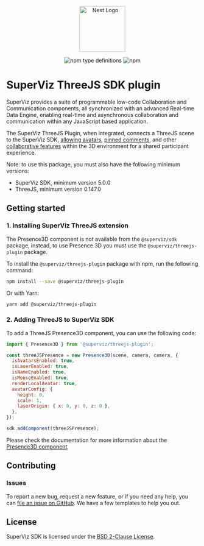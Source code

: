 <p align="center">
  <a href="https://superviz.com/" target="blank"><img src="https://avatars.githubusercontent.com/u/56120553?s=200&v=4" width="120" alt="Nest Logo" /></a>
</p>

<p align="center">
<img alt="npm type definitions" src="https://img.shields.io/npm/types/@superviz/threejs-plugin">
<img alt="npm" src="https://img.shields.io/npm/dw/@superviz/threejs-plugin">
</p>

# SuperViz ThreeJS SDK plugin

SuperViz provides a suite of programmable low-code Collaboration and Communication components, all synchronized with an advanced Real-time Data Engine, enabling real-time and asynchronous collaboration and communication within any JavaScript based application.

The SuperViz ThreeJS Plugin, when integrated, connects a ThreeJS scene to the SuperViz SDK, [allowing avatars](https://docs.superviz.com/init/initialization#avatar), [pinned comments](https://docs.superviz.com/components/contextual-comments/contextual-comments-for-threejs), and other [collaborative features](https://docs.superviz.com/components/presence/presence3d/ThreeJsPresence) within the 3D environment for a shared participant experience.

Note: to use this package, you must also have the following minimum versions:

- SuperViz SDK, minimum version 5.0.0
- ThreeJS, minimum version 0.147.0

## Getting started

### 1. Installing SuperViz ThreeJS extension

The Presence3D component is not available from the `@superviz/sdk` package, instead, to use Presence 3D you must use the `@superviz/threejs-plugin` package.

To install the `@superviz/threejs-plugin` package with npm, run the following command:

```bash
npm install --save @superviz/threejs-plugin
```

Or with Yarn:

```bash
yarn add @superviz/threejs-plugin
```

### 2. Adding ThreeJS to SuperViz SDK

To add a ThreeJS Presence3D component, you can use the following code:

```jsx
import { Presence3D } from '@superviz/threejs-plugin';

const threeJSPresence = new Presence3D(scene, camera, camera, {
  isAvatarsEnabled: true,
  isLaserEnabled: true,
  isNameEnabled: true,
  isMouseEnabled: true,
  renderLocalAvatar: true,
  avatarConfig: {
    height: 0,
    scale: 1,
    laserOrigin: { x: 0, y: 0, z: 0 },
  },
});

sdk.addComponent(threeJSPresence);
```

Please check the documentation for more information about the [Presence3D component](https://docs.superviz.com/components/presence/presence3d/ThreeJsPresence).

## Contributing

### Issues

To report a new bug, request a new feature, or if you need any help, you can [file an issue on GitHub](https://github.com/SuperViz/sdk/issues/new/choose). We have a few templates to help you out.

## License

SuperViz SDK is licensed under the [BSD 2-Clause License](https://github.com/SuperViz/sdk/blob/main/LICENSE).
